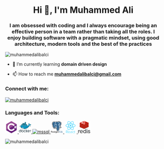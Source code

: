<h1 align="center">Hi 👋, I'm Muhammed Ali</h1>
<h3 align="center">I am obsessed with coding and I always encourage being an effective person in a team rather than taking all the roles. I enjoy building software with a pragmatic mindset, using good architecture, modern tools and the best of the practices</h3>

<p align="left"> <img src="https://komarev.com/ghpvc/?username=muhammedalibalci&label=Profile%20views&color=0e75b6&style=flat" alt="muhammedalibalci" /> </p>

- 🌱 I’m currently learning **domain driven design**

- 📫 How to reach me **muhammedalibalci@gmail.com**

<h3 align="left">Connect with me:</h3>
<p align="left">
<a href="https://linkedin.com/in/muhammedalibalci" target="blank"><img align="center" src="https://raw.githubusercontent.com/rahuldkjain/github-profile-readme-generator/master/src/images/icons/Social/linked-in-alt.svg" alt="muhammedalibalci" height="30" width="40" /></a>
</p>

<h3 align="left">Languages and Tools:</h3>
<p align="left"> <a href="https://www.w3schools.com/cs/" target="_blank" rel="noreferrer"> <img src="https://raw.githubusercontent.com/devicons/devicon/master/icons/csharp/csharp-original.svg" alt="csharp" width="40" height="40"/> </a> <a href="https://www.docker.com/" target="_blank" rel="noreferrer"> <img src="https://raw.githubusercontent.com/devicons/devicon/master/icons/docker/docker-original-wordmark.svg" alt="docker" width="40" height="40"/> </a> <a href="https://www.microsoft.com/en-us/sql-server" target="_blank" rel="noreferrer"> <img src="https://www.svgrepo.com/show/303229/microsoft-sql-server-logo.svg" alt="mssql" width="40" height="40"/> </a> <a href="https://www.postgresql.org" target="_blank" rel="noreferrer"> <img src="https://raw.githubusercontent.com/devicons/devicon/master/icons/postgresql/postgresql-original-wordmark.svg" alt="postgresql" width="40" height="40"/> </a> <a href="https://reactjs.org/" target="_blank" rel="noreferrer"> <img src="https://raw.githubusercontent.com/devicons/devicon/master/icons/react/react-original-wordmark.svg" alt="react" width="40" height="40"/> </a> <a href="https://redis.io" target="_blank" rel="noreferrer"> <img src="https://raw.githubusercontent.com/devicons/devicon/master/icons/redis/redis-original-wordmark.svg" alt="redis" width="40" height="40"/> </a> </p>

<p><img align="center" src="https://github-readme-stats.vercel.app/api/top-langs?username=muhammedalibalci&show_icons=true&locale=en&layout=compact" alt="muhammedalibalci" /></p>

